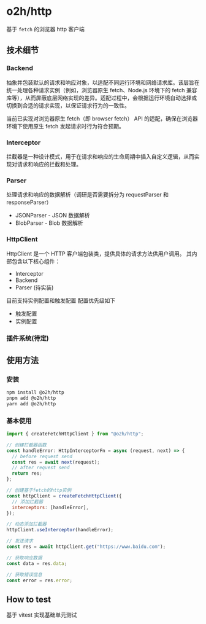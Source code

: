 # o2h/http

基于 `fetch` 的浏览器 http 客户端

## 技术细节

### Backend

抽象并包装默认的请求和响应对象，以适配不同运行环境和网络请求库。该层旨在统一处理各种请求实例（例如，浏览器原生 fetch、Node.js 环境下的 fetch 兼容库等），从而屏蔽底层网络实现的差异。适配过程中，会根据运行环境自动选择或切换到合适的请求实现，以保证请求行为的一致性。

当前已实现对浏览器原生 fetch（即 browser fetch） API 的适配，确保在浏览器环境下使用原生 fetch 发起请求时行为符合预期。

### Interceptor

拦截器是一种设计模式，用于在请求和响应的生命周期中插入自定义逻辑，从而实现对请求和响应的拦截和处理。

### Parser

处理请求和响应的数据解析（调研是否需要拆分为 requestParser 和 responseParser）

- JSONParser - JSON 数据解析
- BlobParser - Blob 数据解析

### HttpClient

HttpClient 是一个 HTTP 客户端包装类，提供具体的请求方法供用户调用。
其内部包含以下核心组件：

- Interceptor
- Backend
- Parser (待实装)

目前支持实例配置和触发配置
配置优先级如下

- 触发配置
- 实例配置

### 插件系统(待定)

## 使用方法

### 安装

```bash
npm install @o2h/http
pnpm add @o2h/http
yarn add @o2h/http
```

### 基本使用

```js
import { createFetchHttpClient } from "@o2h/http";

// 创建拦截器函数
const handleError: HttpInterceptorFn = async (request, next) => {
  // before request send
  const res = await next(request);
  // after request send
  return res;
};

// 创建基于fetch的http实例
const httpClient = createFetchHttpClient({
  // 添加拦截器
  interceptors: [handleError],
});

// 动态添加拦截器
httpClient.useInterceptor(handleError);

// 发送请求
const res = await httpClient.get("https://www.baidu.com");

// 获取响应数据
const data = res.data;

// 获取错误信息
const error = res.error;
```

## How to test

基于 vitest 实现基础单元测试
